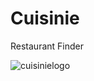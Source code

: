 # Cuisinie

Restaurant Finder 


![cuisinielogo](https://cloud.githubusercontent.com/assets/25334388/24486476/4d711448-14d8-11e7-9050-573462a35b35.jpeg)
